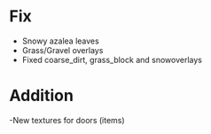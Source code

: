 # Fix
- Snowy azalea leaves
- Grass/Gravel overlays
- Fixed coarse_dirt, grass_block and snowoverlays

# Addition
-New textures for doors (items)